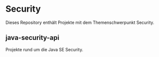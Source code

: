 # Security
Dieses Repository enthält Projekte mit dem Themenschwerpunkt Security.

## java-security-api  
Projekte rund um die Java SE Security.
